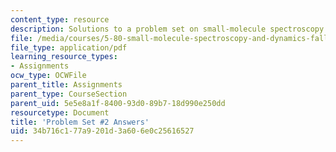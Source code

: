 ```yaml
---
content_type: resource
description: Solutions to a problem set on small-molecule spectroscopy and dynamics.
file: /media/courses/5-80-small-molecule-spectroscopy-and-dynamics-fall-2008/34b716c177a9201d3a606e0c25616527_ps2ans_1976.pdf
file_type: application/pdf
learning_resource_types:
- Assignments
ocw_type: OCWFile
parent_title: Assignments
parent_type: CourseSection
parent_uid: 5e5e8a1f-8400-93d0-89b7-18d990e250dd
resourcetype: Document
title: 'Problem Set #2 Answers'
uid: 34b716c1-77a9-201d-3a60-6e0c25616527
---
```

